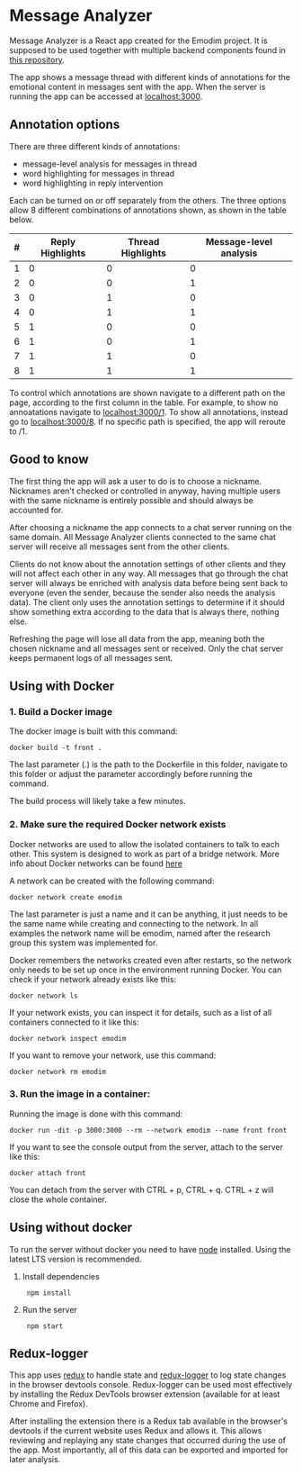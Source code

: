 # Message Analyzer

Message Analyzer is a React app created for the Emodim project. It is supposed to be used together with multiple backend components found in [this repository](https://github.com/aaposyvanen/emodim).

The app shows a message thread with different kinds of annotations for the emotional content in messages sent with the app. When the server is running the app can be accessed at [localhost:3000](http://localhost:3000).

## Annotation options

There are three different kinds of annotations:
- message-level analysis for messages in thread
- word highlighting for messages in thread
- word highlighting in reply intervention

Each can be turned on or off separately from the others. The three options allow 8 different combinations of annotations shown, as shown in the table below.

|#| Reply Highlights|Thread Highlights|Message-level analysis|
|---|---|---|---|
|1|0|0|0|
|2|0|0|1|
|3|0|1|0|
|4|0|1|1|
|5|1|0|0|
|6|1|0|1|
|7|1|1|0|
|8|1|1|1|

 To control which annotations are shown navigate to a different path on the page, according to the first column in the table. For example, to show no annoatations navigate to [localhost:3000/1](http://localhost:3000/1). To show all annotations, instead go to [localhost:3000/8](http://localhost:3000/8). If no specific path is specified, the app will reroute to /1.

 ## Good to know

 The first thing the app will ask a user to do is to choose a nickname. Nicknames aren't checked or controlled in anyway, having multiple users with the same nickname is entirely possible and should always be accounted for.

 After choosing a nickname the app connects to a chat server running on the same domain. All Message Analyzer clients connected to the same chat server will receive all messages sent from the other clients.

 Clients do not know about the annotation settings of other clients and they will not affect each other in any way. All messages that go through the chat server will always be enriched with analysis data before being sent back to everyone (even the sender, because the sender also needs the analysis data). The client only uses the annotation settings to determine if it should show something extra according to the data that is always there, nothing else.

 Refreshing the page will lose all data from the app, meaning both the chosen nickname and all messages sent or received. Only the chat server keeps permanent logs of all messages sent.

## Using with Docker
### 1. Build a Docker image

The docker image is built with this command:

    docker build -t front .

The last parameter (.) is the path to the Dockerfile in this folder, navigate to this folder or adjust the parameter accordingly before running the command.

The build process will likely take a few minutes.

### 2. Make sure the required Docker network exists

Docker networks are used to allow the isolated containers to talk to each other. This system is designed to work as part of a bridge network. More info about Docker networks can be found [here](https://docs.docker.com/network/)

A network can be created with the following command:

    docker network create emodim

The last parameter is just a name and it can be anything, it just needs to be the same name while creating and connecting to the network. In all examples the network name will be emodim, named after the research group this system was implemented for.

Docker remembers the networks created even after restarts, so the network only needs to be set up once in the environment running Docker. You can check if your network already exists like this:

    docker network ls

If your network exists, you can inspect it for details, such as a list of all containers connected to it like this:

    docker network inspect emodim

If you want to remove your network, use this command:

    docker network rm emodim


### 3. Run the image in a container:

Running the image is done with this command:

    docker run -dit -p 3000:3000 --rm --network emodim --name front front

If you want to see the console output from the server, attach to the server like this:

    docker attach front

You can detach from the server with CTRL + p, CTRL + q. CTRL + z will close the whole container.

## Using without docker

To run the server without docker you need to have [node](https://nodejs.org/en/) installed. Using the latest LTS version is recommended.

1. Install dependencies

        npm install

2. Run the server

        npm start

## Redux-logger

This app uses [redux](https://redux.js.org/) to handle state and [redux-logger](https://github.com/LogRocket/redux-logger) to log state changes in the browser devtools console. Redux-logger can be used most effectively by installing the Redux DevTools browser extension (available for at least Chrome and Firefox).

After installing the extension there is a Redux tab available in the browser's devtools if the current website uses Redux and allows it. This allows reviewing and replaying any state changes that occurred during the use of the app. Most importantly, all of this data can be exported and imported for later analysis.
